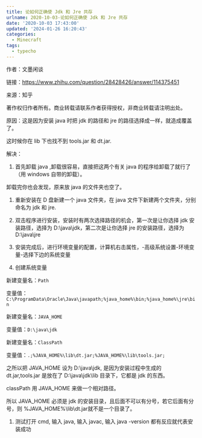```yaml
---
title: 论如何正确使 Jdk 和 Jre 共存
urlname: 2020-10-03-论如何正确使 Jdk 和 Jre 共存
date: '2020-10-03 17:43:00'
updated: '2024-01-26 16:20:43'
categories:
  - Minecraft
tags:
  - typecho
---
```

作者：文墨闲谈

链接：https://www.zhihu.com/question/28428426/answer/114375451

来源：知乎

著作权归作者所有。商业转载请联系作者获得授权，非商业转载请注明出处。



原因：这是因为安装 java 时把 jdk 的路径和 jre 的路径选择成一样，就造成覆盖了。

这时候你在 lib 下也找不到 tools.jar 和 dt.jar.



解决：
1. 首先卸载 java ,卸载很容易，直接把这两个有关 java 的程序给卸载了就行了（用 windows 自带的卸载）。

卸载完你也会发现，原来放 java 的文件夹也空了。
1. 重新安装在 D 盘新建一个 java 文件夹，在 java 文件下新建两个文件夹，分别命名为 jdk 和 jre.

1. 双击程序进行安装，安装时有两次选择路径的机会，第一次是让你选择 jdk 安装路径，选择为 D:\java\jdk，第二次是让你选择 jre 的安装路径，选择为 D:\java\jre

1. 安装完成后，进行环境变量的配置，计算机右击属性，-高级系统设置-环境变量-选择下边的系统变量

1. 创建系统变量

新建变量名：`Path`

变量值：`C:\ProgramData\Oracle\Java\javapath;%java_home%\bin;%java_home%\jre\bin`

新建变量名：`JAVA_HOME`

变量值：`D:\java\jdk`

新建变量名：`ClassPath`

变量值：`.;%JAVA_HOME%\lib\dt.jar;%JAVA_HOME%\lib\tools.jar;`

之所以把 JAVA_HOME 设为 D:\java\jdk, 是因为安装过程中生成的 dt.jar,tools.jar 是放在了 D:\java\jdk\lib 目录下，它都是 jdk 的东西。

classPath 用 JAVA_HOME 来做一个相对路径。

所以 JAVA_HOME 必须是 jdk 的安装目录，且后面不可以有分号，若它后面有分号，则 %JAVA_HOME%\lib\dt.jar就不是一个目录了。
1. 测试打开 cmd, 输入 java, 输入 javac, 输入 java -version 都有反应就代表安装成功

